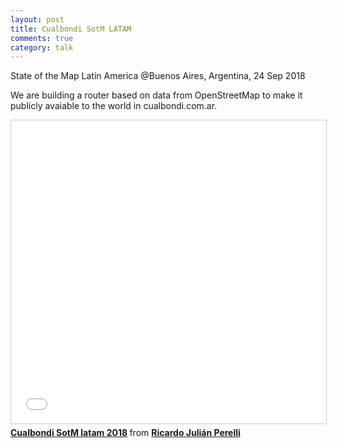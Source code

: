 ```yaml
---
layout: post
title: Cualbondi SotM LATAM
comments: true
category: talk
---
```


State of the Map Latin America @Buenos Aires, Argentina, 24 Sep 2018

We are building a router based on data from OpenStreetMap to make it publicly avaiable to the world in cualbondi.com.ar.

<iframe src="//www.slideshare.net/slideshow/embed_code/key/6YOQYmfPz8YItr" width="595" height="485" frameborder="0" marginwidth="0" marginheight="0" scrolling="no" style="border:1px solid #CCC; border-width:1px; margin-bottom:5px; max-width: 100%;" allowfullscreen> </iframe> <div style="margin-bottom:5px"> <strong> <a href="//www.slideshare.net/RicardoJulinPerelli/cualbondi-sotm-latam-2018-116897663" title="Cualbondi SotM latam 2018" target="_blank">Cualbondi SotM latam 2018</a> </strong> from <strong><a href="https://www.slideshare.net/RicardoJulinPerelli" target="_blank">Ricardo Julián Perelli</a></strong> </div>
